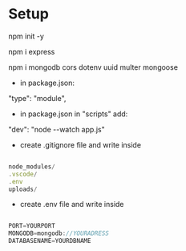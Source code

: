 # Setup

npm init -y

npm i express

npm i mongodb cors dotenv uuid multer mongoose

- in package.json:

"type": "module",

- in package.json in "scripts" add:

"dev": "node --watch app.js"

- create .gitignore file and write inside

```javascript

node_modules/
.vscode/
.env
uploads/

```

- create .env file and write inside

```javascript

PORT=YOURPORT
MONGODB=mongodb://YOURADRESS
DATABASENAME=YOURDBNAME

```

